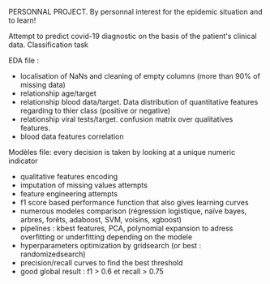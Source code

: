 PERSONNAL PROJECT. 
By personnal interest for the epidemic situation and to learn!

Attempt to predict covid-19 diagnostic on the basis of the patient's clinical data. Classification task  

EDA file :  
- localisation of NaNs and cleaning of empty columns (more than 90% of missing data)
- relationship age/target
- relationship blood data/target. Data distribution of quantitative features regarding to thier class (positive or negative)
- relationship viral tests/target. confusion matrix over qualitatives features.
- blood data features correlation

Modèles file: every decision is taken by looking at a unique numeric indicator
- qualitative features encoding
- imputation of missing values attempts
- feature engineering attempts
- f1 score based performance function that also gives learning curves
- numerous modeles comparison (régression logistique, naïve bayes, arbres, forêts, adaboost, SVM, voisins, xgboost)
- pipelines : kbest features, PCA, polynomial expansion to adress overfitting or underfitting depending on the modele
- hyperparameters optimization by gridsearch (or best : randomizedsearch)
- precision/recall curves to find the best threshold 
- good global result : f1 > 0.6 et recall > 0.75
